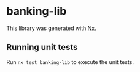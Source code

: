 # banking-lib

This library was generated with [Nx](https://nx.dev).

## Running unit tests

Run `nx test banking-lib` to execute the unit tests.

